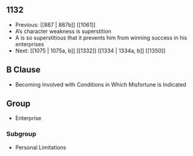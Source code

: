## 1132
- Previous: [[887 | 887b]] [[1061]] 
- A’s character weakness is superstition
- A is so superstitious that it prevents him from winning success in his enterprises
- Next: [[1075 | 1075a, b]] [[1332]] [[1334 | 1334a, b]] [[1350]] 

## B Clause
- Becoming Involved with Conditions in Which Misfortune is Indicated

## Group
- Enterprise

### Subgroup
- Personal Limitations

